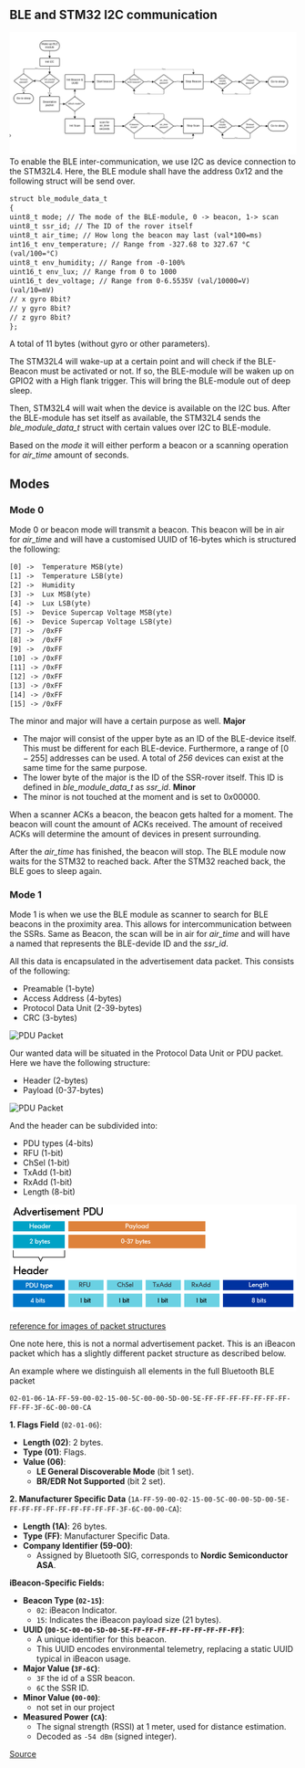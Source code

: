 ## BLE and STM32 I2C communication
![BLE_block_diagram](../../Images/Block_Diagram_BLE.png)
To enable the BLE inter-communication, we use I2C as device connection to the STM32L4. 
Here, the BLE module shall have the address $0x12$ and the following struct will be send over.
```
struct ble_module_data_t
{
uint8_t mode; // The mode of the BLE-module, 0 -> beacon, 1-> scan
uint8_t ssr_id; // The ID of the rover itself
uint8_t air_time; // How long the beacon may last (val*100=ms)
int16_t env_temperature; // Range from -327.68 to 327.67 °C (val/100=°C)
uint8_t env_humidity; // Range from -0-100%
uint16_t env_lux; // Range from 0 to 1000
uint16_t dev_voltage; // Range from 0-6.5535V (val/10000=V) (val/10=mV)
// x gyro 8bit?
// y gyro 8bit?
// z gyro 8bit?
};
```
A total of 11 bytes (without gyro or other parameters).

The STM32L4 will wake-up at a certain point and will check if the BLE-Beacon must be activated or not. If so, the BLE-module will be waken up on GPIO2 with a High flank trigger. This will bring the BLE-module out of deep sleep.

Then, STM32L4 will wait when the device is available on the I2C bus. After the BLE-module has set itself as available, the STM32L4 sends the *ble_module_data_t* struct with certain values over I2C to BLE-module.

Based on the *mode* it will either perform a beacon or a scanning operation for *air_time* amount of seconds.
## Modes
### Mode 0
Mode 0 or beacon mode will transmit a beacon. This beacon will be in air for *air_time* and will have a customised UUID of 16-bytes which is structured the following:
```
[0] ->  Temperature MSB(yte)
[1] ->  Temperature LSB(yte)
[2] ->  Humidity
[3] ->  Lux MSB(yte)
[4] ->  Lux LSB(yte)
[5] ->  Device Supercap Voltage MSB(yte)
[6] ->  Device Supercap Voltage LSB(yte)
[7] ->  /0xFF
[8] ->  /0xFF
[9] ->  /0xFF
[10] -> /0xFF
[11] -> /0xFF
[12] -> /0xFF
[13] -> /0xFF
[14] -> /0xFF
[15] -> /0xFF
```
The minor and major will have a certain purpose as well.
**Major**
- The major will consist of the upper byte as an ID of the BLE-device itself. This must be different for each BLE-device. Furthermore, a range of $[0-255]$ addresses can be used. 
  A total of *256* devices can exist at the same time for the same purpose.
- The lower byte of the major is the ID of the SSR-rover itself. This ID is defined in *ble_module_data_t* as *ssr_id*.
**Minor**
- The minor is not touched at the moment and is set to $0x00000$.

When a scanner ACKs a beacon, the beacon gets halted for a moment. The beacon will count the amount of ACKs received. The amount of received ACKs will determine the amount of devices in present surrounding.

After the *air_time* has finished, the beacon will stop. The BLE module now waits for the STM32 to reached back. After the STM32 reached back, the BLE goes to sleep again.

### Mode 1
Mode 1 is when we use the BLE module as scanner to search for BLE beacons in the proximity area. This allows for intercommunication between the SSRs. Same as Beacon, the scan will be in air for *air_time* and will have a named that represents the BLE-devide ID and the *ssr_id*.

All this data is encapsulated in the advertisement data packet. This consists of the following:
- Preamable (1-byte)
- Access Address (4-bytes)
- Protocol Data Unit (2-39-bytes)
- CRC (3-bytes)

![PDU Packet](BLE_LE_Packet.png)

Our wanted data will be situated in the Protocol Data Unit or PDU packet. Here we have the following structure:
- Header (2-bytes)
- Payload (0-37-bytes)

![PDU Packet](PDU_Packet.png)

And the header can be subdivided into:
- PDU types (4-bits)
- RFU (1-bit)
- ChSel (1-bit)
- TxAdd (1-bit)
- RxAdd (1-bit)
- Length (8-bit)

![Header Packet](../../Images/Header_Packet.png)

[reference for images of packet structures](https://academy.nordicsemi.com/courses/bluetooth-low-energy-fundamentals/lessons/lesson-2-bluetooth-le-advertising/topic/advertisement-packet/)

One note here, this is not a normal advertisement packet. This is an iBeacon packet which has a slightly different packet structure as described below.


An example where we distinguish all elements in the full Bluetooth BLE packet
```
02-01-06-1A-FF-59-00-02-15-00-5C-00-00-5D-00-5E-FF-FF-FF-FF-FF-FF-FF-FF-FF-3F-6C-00-00-CA

```

**1. Flags Field** (`02-01-06`):

- **Length (02)**: 2 bytes.
- **Type (01)**: Flags.
- **Value (06)**:
    - **LE General Discoverable Mode** (bit 1 set).
    - **BR/EDR Not Supported** (bit 2 set).

**2. Manufacturer Specific Data** (`1A-FF-59-00-02-15-00-5C-00-00-5D-00-5E-FF-FF-FF-FF-FF-FF-FF-FF-FF-3F-6C-00-00-CA`):

- **Length (1A)**: 26 bytes.
- **Type (FF)**: Manufacturer Specific Data.
- **Company Identifier (59-00)**:
    - Assigned by Bluetooth SIG, corresponds to **Nordic Semiconductor ASA**.

**iBeacon-Specific Fields:**

- **Beacon Type (`02-15`)**:
    - `02`: iBeacon Indicator.
    - `15`: Indicates the iBeacon payload size (21 bytes).
- **UUID (`00-5C-00-00-5D-00-5E-FF-FF-FF-FF-FF-FF-FF-FF-FF`)**:
    - A unique identifier for this beacon.
    - This UUID encodes environmental telemetry, replacing a static UUID typical in iBeacon usage.
- **Major Value (`3F-6C`)**:
    - `3F` the id of a SSR beacon.
    - `6C` the SSR ID.
- **Minor Value (`00-00`)**:
    - not set in our project
- **Measured Power (`CA`)**:
    - The signal strength (RSSI) at 1 meter, used for distance estimation.
    - Decoded as `-54 dBm` (signed integer).

[Source](https://semiwiki.com/semiconductor-services/einfochips/302892-understanding-ble-beacons-and-their-applications/)